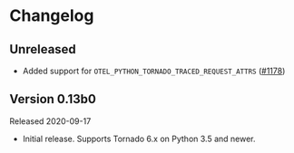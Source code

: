 # Changelog

## Unreleased

- Added support for `OTEL_PYTHON_TORNADO_TRACED_REQUEST_ATTRS` ([#1178](https://github.com/open-telemetry/opentelemetry-python/pull/1178))

## Version 0.13b0

Released 2020-09-17

- Initial release. Supports Tornado 6.x on Python 3.5 and newer.
